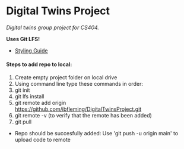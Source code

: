 # Digital Twins Project
*Digital twins group project for CS404.*

**Uses Git LFS!**

- [Styling Guide](https://github.com/Allar/ue5-style-guide?tab=readme-ov-file)

#### Steps to add repo to local:
1. Create empty project folder on local drive
2. Using command line type these commands in order:
3. git init
4. git lfs install
5. git remote add origin https://github.com/ibfleming/DigitalTwinsProject.git
6. git remote -v (to verify that the remote has been added)
7. git pull
- Repo should be succesfully added: Use 'git push -u origin main' to upload code to remote
